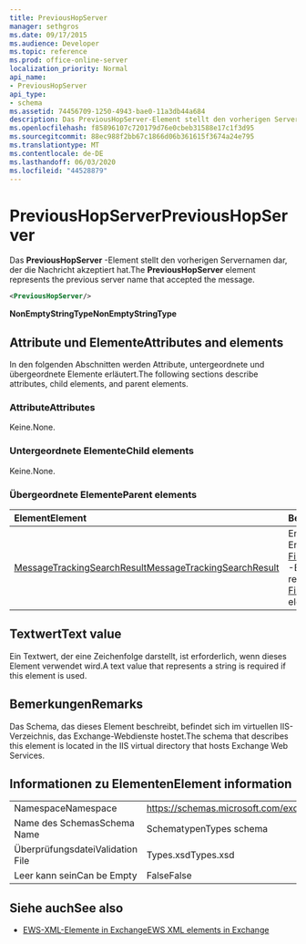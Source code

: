 ```yaml
---
title: PreviousHopServer
manager: sethgros
ms.date: 09/17/2015
ms.audience: Developer
ms.topic: reference
ms.prod: office-online-server
localization_priority: Normal
api_name:
- PreviousHopServer
api_type:
- schema
ms.assetid: 74456709-1250-4943-bae0-11a3db44a684
description: Das PreviousHopServer-Element stellt den vorherigen Servernamen dar, der die Nachricht akzeptiert hat.
ms.openlocfilehash: f85896107c720179d76e0cbeb31588e17c1f3d95
ms.sourcegitcommit: 88ec988f2bb67c1866d06b361615f3674a24e795
ms.translationtype: MT
ms.contentlocale: de-DE
ms.lasthandoff: 06/03/2020
ms.locfileid: "44528879"
---
```

# <a name="previoushopserver"></a><span data-ttu-id="ba333-103">PreviousHopServer</span><span class="sxs-lookup"><span data-stu-id="ba333-103">PreviousHopServer</span></span>

<span data-ttu-id="ba333-104">Das **PreviousHopServer** -Element stellt den vorherigen Servernamen dar, der die Nachricht akzeptiert hat.</span><span class="sxs-lookup"><span data-stu-id="ba333-104">The **PreviousHopServer** element represents the previous server name that accepted the message.</span></span> 
  
```XML
<PreviousHopServer/>
```

 <span data-ttu-id="ba333-105">**NonEmptyStringType**</span><span class="sxs-lookup"><span data-stu-id="ba333-105">**NonEmptyStringType**</span></span>
## <a name="attributes-and-elements"></a><span data-ttu-id="ba333-106">Attribute und Elemente</span><span class="sxs-lookup"><span data-stu-id="ba333-106">Attributes and elements</span></span>

<span data-ttu-id="ba333-107">In den folgenden Abschnitten werden Attribute, untergeordnete und übergeordnete Elemente erläutert.</span><span class="sxs-lookup"><span data-stu-id="ba333-107">The following sections describe attributes, child elements, and parent elements.</span></span>
  
### <a name="attributes"></a><span data-ttu-id="ba333-108">Attribute</span><span class="sxs-lookup"><span data-stu-id="ba333-108">Attributes</span></span>

<span data-ttu-id="ba333-109">Keine.</span><span class="sxs-lookup"><span data-stu-id="ba333-109">None.</span></span>
  
### <a name="child-elements"></a><span data-ttu-id="ba333-110">Untergeordnete Elemente</span><span class="sxs-lookup"><span data-stu-id="ba333-110">Child elements</span></span>

<span data-ttu-id="ba333-111">Keine.</span><span class="sxs-lookup"><span data-stu-id="ba333-111">None.</span></span>
  
### <a name="parent-elements"></a><span data-ttu-id="ba333-112">Übergeordnete Elemente</span><span class="sxs-lookup"><span data-stu-id="ba333-112">Parent elements</span></span>

|<span data-ttu-id="ba333-113">**Element**</span><span class="sxs-lookup"><span data-stu-id="ba333-113">**Element**</span></span>|<span data-ttu-id="ba333-114">**Beschreibung**</span><span class="sxs-lookup"><span data-stu-id="ba333-114">**Description**</span></span>|
|:-----|:-----|
|[<span data-ttu-id="ba333-115">MessageTrackingSearchResult</span><span class="sxs-lookup"><span data-stu-id="ba333-115">MessageTrackingSearchResult</span></span>](messagetrackingsearchresult.md) <br/> |<span data-ttu-id="ba333-116">Enthält ein einzelnes Nachrichten Ergebnis für ein [FindMessageTrackingReportResponse](findmessagetrackingreportresponse.md) -Element.</span><span class="sxs-lookup"><span data-stu-id="ba333-116">Contains a single message result for a [FindMessageTrackingReportResponse](findmessagetrackingreportresponse.md) element.</span></span>  <br/> |
   
## <a name="text-value"></a><span data-ttu-id="ba333-117">Textwert</span><span class="sxs-lookup"><span data-stu-id="ba333-117">Text value</span></span>

<span data-ttu-id="ba333-118">Ein Textwert, der eine Zeichenfolge darstellt, ist erforderlich, wenn dieses Element verwendet wird.</span><span class="sxs-lookup"><span data-stu-id="ba333-118">A text value that represents a string is required if this element is used.</span></span>
  
## <a name="remarks"></a><span data-ttu-id="ba333-119">Bemerkungen</span><span class="sxs-lookup"><span data-stu-id="ba333-119">Remarks</span></span>

<span data-ttu-id="ba333-120">Das Schema, das dieses Element beschreibt, befindet sich im virtuellen IIS-Verzeichnis, das Exchange-Webdienste hostet.</span><span class="sxs-lookup"><span data-stu-id="ba333-120">The schema that describes this element is located in the IIS virtual directory that hosts Exchange Web Services.</span></span>
  
## <a name="element-information"></a><span data-ttu-id="ba333-121">Informationen zu Elementen</span><span class="sxs-lookup"><span data-stu-id="ba333-121">Element information</span></span>

|||
|:-----|:-----|
|<span data-ttu-id="ba333-122">Namespace</span><span class="sxs-lookup"><span data-stu-id="ba333-122">Namespace</span></span>  <br/> |https://schemas.microsoft.com/exchange/services/2006/types  <br/> |
|<span data-ttu-id="ba333-123">Name des Schemas</span><span class="sxs-lookup"><span data-stu-id="ba333-123">Schema Name</span></span>  <br/> |<span data-ttu-id="ba333-124">Schematypen</span><span class="sxs-lookup"><span data-stu-id="ba333-124">Types schema</span></span>  <br/> |
|<span data-ttu-id="ba333-125">Überprüfungsdatei</span><span class="sxs-lookup"><span data-stu-id="ba333-125">Validation File</span></span>  <br/> |<span data-ttu-id="ba333-126">Types.xsd</span><span class="sxs-lookup"><span data-stu-id="ba333-126">Types.xsd</span></span>  <br/> |
|<span data-ttu-id="ba333-127">Leer kann sein</span><span class="sxs-lookup"><span data-stu-id="ba333-127">Can be Empty</span></span>  <br/> |<span data-ttu-id="ba333-128">False</span><span class="sxs-lookup"><span data-stu-id="ba333-128">False</span></span>  <br/> |
   
## <a name="see-also"></a><span data-ttu-id="ba333-129">Siehe auch</span><span class="sxs-lookup"><span data-stu-id="ba333-129">See also</span></span>



- [<span data-ttu-id="ba333-130">EWS-XML-Elemente in Exchange</span><span class="sxs-lookup"><span data-stu-id="ba333-130">EWS XML elements in Exchange</span></span>](ews-xml-elements-in-exchange.md)

